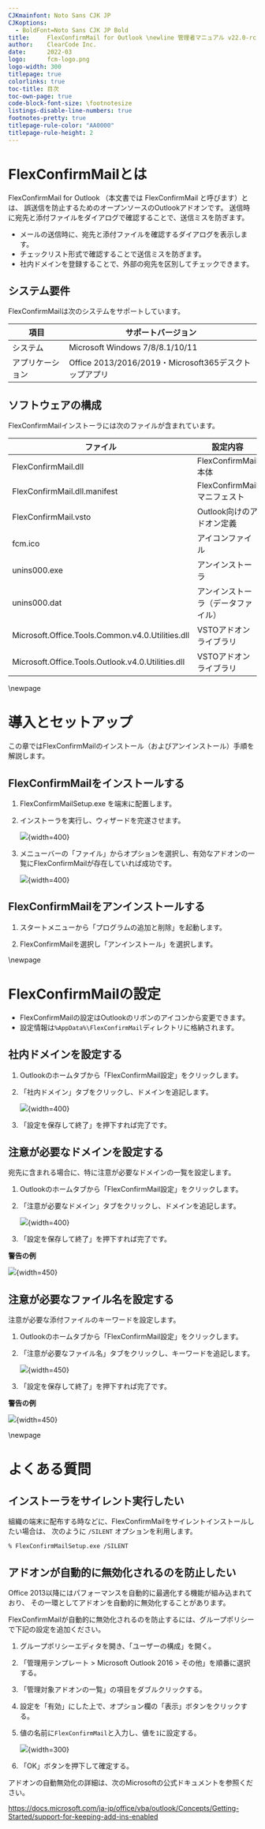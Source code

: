 ```yaml
---
CJKmainfont: Noto Sans CJK JP
CJKoptions:
  - BoldFont=Noto Sans CJK JP Bold
title:     FlexConfirmMail for Outlook \newline 管理者マニュアル v22.0-rc3
author:    ClearCode Inc.
date:      2022-03
logo:      fcm-logo.png
logo-width: 300
titlepage: true
colorlinks: true
toc-title: 目次
toc-own-page: true
code-block-font-size: \footnotesize
listings-disable-line-numbers: true
footnotes-pretty: true
titlepage-rule-color: "AA0000"
titlepage-rule-height: 2
---
```


# FlexConfirmMailとは

FlexConfirmMail for Outlook （本文書では FlexConfirmMail と呼びます）とは、
誤送信を防止するためのオープンソースのOutlookアドオンです。
送信時に宛先と添付ファイルをダイアログで確認することで、送信ミスを防ぎます。

 * メールの送信時に、宛先と添付ファイルを確認するダイアログを表示します。
 * チェックリスト形式で確認することで送信ミスを防ぎます。
 * 社内ドメインを登録することで、外部の宛先を区別してチェックできます。

## システム要件

FlexConfirmMailは次のシステムをサポートしています。

 | 項目             | サポートバージョン |
 | ---------------- | ------------------ |
 | システム         | Microsoft Windows 7/8/8.1/10/11 |
 | アプリケーション | Office 2013/2016/2019・Microsoft365デスクトップアプリ |

## ソフトウェアの構成

FlexConfirmMailインストーラには次のファイルが含まれています。

| ファイル                     |  設定内容                           |
| ---------------------------- | ----------------------------------- |
| FlexConfirmMail.dll          | FlexConfirmMail本体                 |
| FlexConfirmMail.dll.manifest | FlexConfirmMailマニフェスト         |
| FlexConfirmMail.vsto         | Outlook向けのアドオン定義           |
| fcm.ico                      | アイコンファイル                    |
| unins000.exe                 | アンインストーラ                    |
| unins000.dat                 | アンインストーラ（データファイル）  |
| Microsoft.Office.Tools.Common.v4.0.Utilities.dll | VSTOアドオンライブラリ |
| Microsoft.Office.Tools.Outlook.v4.0.Utilities.dll | VSTOアドオンライブラリ |

\newpage

# 導入とセットアップ

この章ではFlexConfirmMailのインストール（およびアンインストール）手順を解説します。

## FlexConfirmMailをインストールする

1. FlexConfirmMailSetup.exe を端末に配置します。

2. インストーラを実行し、ウィザードを完遂させます。

   ![](installer.png){width=400}

3. メニューバーの「ファイル」からオプションを選択し、有効なアドオンの一覧にFlexConfirmMailが存在していれば成功です。

   ![](option.png){width=400}

## FlexConfirmMailをアンインストールする

 1. スタートメニューから「プログラムの追加と削除」を起動します。

 2. FlexConfirmMailを選択し「アンインストール」を選択します。

\newpage

# FlexConfirmMailの設定

 * FlexConfirmMailの設定はOutlookのリボンのアイコンから変更できます。
 * 設定情報は`%AppData%\FlexConfirmMail`ディレクトリに格納されます。

## 社内ドメインを設定する

 1. Outlookのホームタブから「FlexConfirmMail設定」をクリックします。

 2. 「社内ドメイン」タブをクリックし、ドメインを追記します。

    ![](TrustedDomains.png){width=400}

 3. 「設定を保存して終了」を押下すれば完了です。

## 注意が必要なドメインを設定する

宛先に含まれる場合に、特に注意が必要なドメインの一覧を設定します。

 1. Outlookのホームタブから「FlexConfirmMail設定」をクリックします。

 2. 「注意が必要なドメイン」タブをクリックし、ドメインを追記します。

    ![](UnsafeDomains.png){width=400}

 3. 「設定を保存して終了」を押下すれば完了です。

**警告の例**

![](UnsafeDomainsExample.png){width=450}

## 注意が必要なファイル名を設定する

注意が必要な添付ファイルのキーワードを設定します。

 1. Outlookのホームタブから「FlexConfirmMail設定」をクリックします。

 2. 「注意が必要なファイル名」タブをクリックし、キーワードを追記します。

    ![](UnsafeFiles.png){width=450}

 3. 「設定を保存して終了」を押下すれば完了です。

**警告の例**

![](UnsafeFilesExample.png){width=450}

\newpage

# よくある質問

## インストーラをサイレント実行したい

組織の端末に配布する時などに、FlexConfirmMailをサイレントインストールしたい場合は、
次のように `/SILENT` オプションを利用します。

```
% FlexConfirmMailSetup.exe /SILENT
```

## アドオンが自動的に無効化されるのを防止したい

Office 2013以降にはパフォーマンスを自動的に最適化する機能が組み込まれており、
その一環としてアドオンを自動的に無効化することがあります。

FlexConfirmMailが自動的に無効化されるのを防止するには、グループポリシーで下記の設定を追加ください。

 1. グループポリシーエディタを開き、「ユーザーの構成」を開く。

 2. 「管理用テンプレート > Microsoft Outlook 2016 > その他」を順番に選択する。

 3. 「管理対象アドオンの一覧」の項目をダブルクリックする。

 4. 設定を「有効」にした上で、オプション欄の「表示」ボタンをクリックする。

 5. 値の名前に`FlexConfirmMail`と入力し、値を`1`に設定する。

    ![](resiliency.png){width=300}

 6. 「OK」ボタンを押下して確定する。

アドオンの自動無効化の詳細は、次のMicrosoftの公式ドキュメントを参照ください。

https://docs.microsoft.com/ja-jp/office/vba/outlook/Concepts/Getting-Started/support-for-keeping-add-ins-enabled
